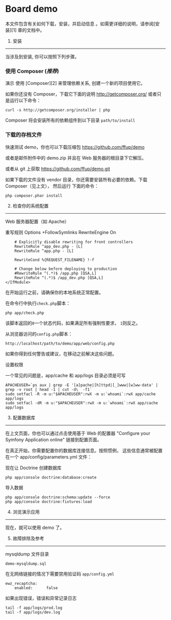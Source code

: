 Board demo
========================


本文件包含有关如何下载，安装，并启动信息 。如需更详细的说明，请参阅[安装][1] 章的文档中。

1) 安装
----------------------------------

当涉及到安装, 你可以按照下列步骤。

### 使用 Composer (*推荐*)

演示 使用 [Composer][2] 来管理依赖关系, 创建一个新的项目使用它。

如果你还没有 Composer，下载它下面的说明 http://getcomposer.org/ 或者只是运行以下命令：

    curl -s http://getcomposer.org/installer | php

Composer 将会安装所有的依赖组件到以下目录 `path/to/install`

### 下载的存档文件

快速测试 demo，你也可以下载压缩包 https://github.com/ffup/demo 

或者是邮件附件中的 demo.zip 并且在 Web 服务器的根目录下它解压。

或者从 git 上获取 https://github.com/ffup/demo.git

如果下载的文件没有 vendor 目录，你还需要安装所有必要的依赖。下载 Composer（见上文），
然后运行 下面的命令：

    php composer.phar install

2) 检查你的系统配置
-------------------------------------

Web 服务器配置（如 Apache）

重写规则
    <IfModule mod_rewrite.c>
        Options +FollowSymlinks
        RewriteEngine On

        # Explicitly disable rewriting for front controllers
        RewriteRule ^app_dev.php - [L]
        RewriteRule ^app.php - [L]

        RewriteCond %{REQUEST_FILENAME} !-f

        # Change below before deploying to production
        #RewriteRule ^(.*)$ /app.php [QSA,L]
        RewriteRule ^(.*)$ /app_dev.php [QSA,L]
    </IfModule>

在开始运行之前，请确保你的本地系统正常配置。

在命令行中执行`check.php`脚本：

    php app/check.php

该脚本返回的`0`一个状态代码，如果满足所有强制性要求， `1`则反之。

从浏览器访问的`config.php`脚本：

    http://localhost/path/to/demo/app/web/config.php

如果你得到任何警告或建议，在移动之前解决这些问题。

设置权限
 
一个常见的​​问题是，app/cache 和 app/logs 目录必须是可写

    APACHEUSER=`ps aux | grep -E '[a]pache|[h]ttpd|[_]www|[w]ww-data' | grep -v root | head -1 | cut -d\  -f1`
    sudo setfacl -R -m u:"$APACHEUSER":rwX -m u:`whoami`:rwX app/cache app/logs
    sudo setfacl -dR -m u:"$APACHEUSER":rwX -m u:`whoami`:rwX app/cache app/logs
 
3) 配置数据库
--------------------------------
	
在上文页面，你也可以通过点击使用基于 Web 的配置器 
"Configure your Symfony Application online" 链接到配置页面。

在真正开始，你需要配置你的数据库连接信息。按照惯例，
这些信息通常被配置在一个 app/config/parameters.yml 文件：

现在让 Doctrine 创建数据库

    php app/console doctrine:database:create

导入数据

    php app/console doctrine:schema:update --force
    php app/console doctrine:fixtures:load

4) 浏览演示应用
--------------------------------

现在，就可以使用 demo 了。

5) 故障排除及参考
--------------------------------

mysqldump 文件目录

    demo-mysqldump.sql

在无网络链接的情况下需要禁用验证码 `app/config.yml`

    ewz_recaptcha:
        enabled:      false

如果出现错误，错误和异常记录日志

    tail -f app/logs/prod.log
    tail -f app/logs/dev.log


